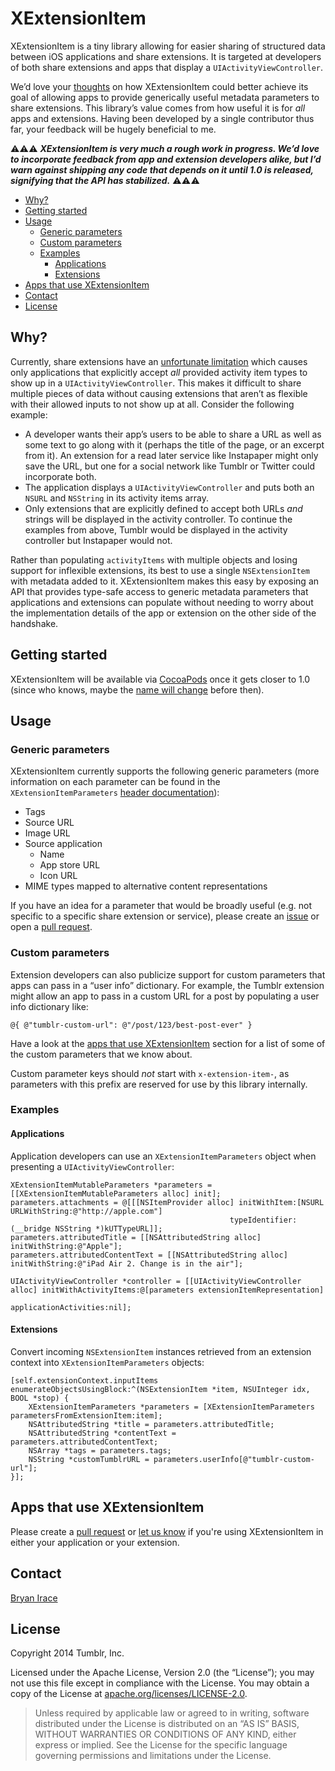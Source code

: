 # XExtensionItem

XExtensionItem is a tiny library allowing for easier sharing of structured data between iOS applications and share extensions. It is targeted at developers of both share extensions and apps that display a `UIActivityViewController`.

We’d love your [thoughts](/issues) on how XExtensionItem could better achieve its goal of allowing apps to provide generically useful metadata parameters to share extensions. This library’s value comes from how useful it is for *all* apps and extensions. Having been developed by a single contributor thus far, your feedback will be hugely beneficial to me.

:warning::warning::warning: ***XExtensionItem is very much a rough work in progress. We’d love to incorporate feedback from app and extension developers alike, but I’d warn against shipping any code that depends on it until 1.0 is released, signifying that the API has stabilized.*** :warning::warning::warning:

* [Why?](#why)
* [Getting started](#getting-started)
* [Usage](#usage)
    * [Generic parameters](#generic-parameters)
    * [Custom parameters](#custom-parameters)
    * [Examples](#examples)
        * [Applications](#applications)
        * [Extensions](#extensions)
* [Apps that use XExtensionItem](#apps-that-use-xextensionitem)
* [Contact](#contact)
* [License](#license)

## Why?

Currently, share extensions have an [unfortunate limitation](https://github.com/tumblr/ios-extension-issues/issues/5) which causes only applications that explicitly accept *all* provided activity item types to show up in a `UIActivityViewController`. This makes it difficult to share multiple pieces of data without causing extensions that aren’t as flexible with their allowed inputs to not show up at all. Consider the following example:

* A developer wants their app’s users to be able to share a URL as well as some text to go along with it (perhaps the title of the page, or an excerpt from it). An extension for a read later service like Instapaper might only save the URL, but one for a social network like Tumblr or Twitter could incorporate both.
* The application displays a `UIActivityViewController` and puts both an `NSURL` and `NSString` in its activity items array.
* Only extensions that are explicitly defined to accept both URLs *and* strings will be displayed in the activity controller. To continue the examples from above, Tumblr would be displayed in the activity controller but Instapaper would not.

Rather than populating `activityItems` with multiple objects and losing support for inflexible extensions, its best to use a single `NSExtensionItem` with metadata added to it. XExtensionItem makes this easy by exposing an API that provides type-safe access to generic metadata parameters that applications and extensions can populate without needing to worry about the implementation details of the app or extension on the other side of the handshake.

## Getting started

XExtensionItem will be available via [CocoaPods](http://cocoapods.org) once it gets closer to 1.0 (since who knows, maybe the [name will change](https://github.com/tumblr/XExtensionItem/issues/2) before then).

## Usage

### Generic parameters

XExtensionItem currently supports the following generic parameters (more information on each parameter can be found in the `XExtensionItemParameters` [header documentation](XExtensionItem/XExtensionItemParameters.h)):

* Tags
* Source URL
* Image URL
* Source application
    * Name
    * App store URL
    * Icon URL
* MIME types mapped to alternative content representations

If you have an idea for a parameter that would be broadly useful (e.g. not specific to a specific share extension or service), please create an [issue](/issues) or open a [pull request](/pulls).

### Custom parameters

Extension developers can also publicize support for custom parameters that apps can pass in a “user info” dictionary. For example, the Tumblr extension might allow an app to pass in a custom URL for a post by populating a user info dictionary like:

```objc
@{ @"tumblr-custom-url": @"/post/123/best-post-ever" }
```

Have a look at the [apps that use XExtensionItem](#apps-that-use-xextensionitem) section for a list of some of the custom parameters that we know about.

Custom parameter keys should *not* start with `x-extension-item-`, as parameters with this prefix are reserved for use by this library internally.

### Examples

#### Applications

Application developers can use an `XExtensionItemParameters` object when presenting a `UIActivityViewController`:

```objc
XExtensionItemMutableParameters *parameters = [[XExtensionItemMutableParameters alloc] init];
parameters.attachments = @[[[NSItemProvider alloc] initWithItem:[NSURL URLWithString:@"http://apple.com"]
                                                 typeIdentifier:(__bridge NSString *)kUTTypeURL]];
parameters.attributedTitle = [[NSAttributedString alloc] initWithString:@"Apple"];
parameters.attributedContentText = [[NSAttributedString alloc] initWithString:@"iPad Air 2. Change is in the air"];

UIActivityViewController *controller = [[UIActivityViewController alloc] initWithActivityItems:@[parameters extensionItemRepresentation]
                                                                         applicationActivities:nil];
```

#### Extensions

Convert incoming `NSExtensionItem` instances retrieved from an extension context into `XExtensionItemParameters` 
objects:

```objc
[self.extensionContext.inputItems enumerateObjectsUsingBlock:^(NSExtensionItem *item, NSUInteger idx, BOOL *stop) {
    XExtensionItemParameters *parameters = [XExtensionItemParameters parametersFromExtensionItem:item];
    NSAttributedString *title = parameters.attributedTitle;
    NSAttributedString *contentText = parameters.attributedContentText;
    NSArray *tags = parameters.tags;
    NSString *customTumblrURL = parameters.userInfo[@"tumblr-custom-url"];
}];
```

## Apps that use XExtensionItem

Please create a [pull request](/pulls) or [let us know](#contact) if you're using XExtensionItem in either your application or your extension.

## Contact

[Bryan Irace](bryan@tumblr.com)

## License

Copyright 2014 Tumblr, Inc.

Licensed under the Apache License, Version 2.0 (the “License”); you may not use
this file except in compliance with the License. You may obtain a copy of the
License at [apache.org/licenses/LICENSE-2.0](http://www.apache.org/licenses/LICENSE-2.0).

> Unless required by applicable law or agreed to in writing, software
> distributed under the License is distributed on an “AS IS” BASIS, WITHOUT
> WARRANTIES OR CONDITIONS OF ANY KIND, either express or implied. See the
> License for the specific language governing permissions and limitations under
> the License.
